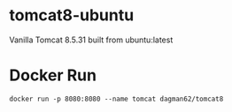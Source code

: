 # tomcat8-ubuntu

Vanilla Tomcat 8.5.31 built from ubuntu:latest

# Docker Run

```
docker run -p 8080:8080 --name tomcat dagman62/tomcat8
```
